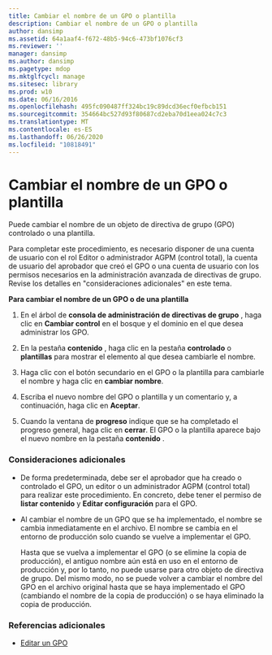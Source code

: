 ```yaml
---
title: Cambiar el nombre de un GPO o plantilla
description: Cambiar el nombre de un GPO o plantilla
author: dansimp
ms.assetid: 64a1aaf4-f672-48b5-94c6-473bf1076cf3
ms.reviewer: ''
manager: dansimp
ms.author: dansimp
ms.pagetype: mdop
ms.mktglfcycl: manage
ms.sitesec: library
ms.prod: w10
ms.date: 06/16/2016
ms.openlocfilehash: 495fc090487ff324bc19c89dcd36ecf0efbcb151
ms.sourcegitcommit: 354664bc527d93f80687cd2eba70d1eea024c7c3
ms.translationtype: MT
ms.contentlocale: es-ES
ms.lasthandoff: 06/26/2020
ms.locfileid: "10818491"
---
```

# Cambiar el nombre de un GPO o plantilla


Puede cambiar el nombre de un objeto de directiva de grupo (GPO) controlado o una plantilla.

Para completar este procedimiento, es necesario disponer de una cuenta de usuario con el rol Editor o administrador AGPM (control total), la cuenta de usuario del aprobador que creó el GPO o una cuenta de usuario con los permisos necesarios en la administración avanzada de directivas de grupo. Revise los detalles en "consideraciones adicionales" en este tema.

**Para cambiar el nombre de un GPO o de una plantilla**

1.  En el árbol de **consola de administración de directivas de grupo** , haga clic en **Cambiar control** en el bosque y el dominio en el que desea administrar los GPO.

2.  En la pestaña **contenido** , haga clic en la pestaña **controlado** o **plantillas** para mostrar el elemento al que desea cambiarle el nombre.

3.  Haga clic con el botón secundario en el GPO o la plantilla para cambiarle el nombre y haga clic en **cambiar nombre**.

4.  Escriba el nuevo nombre del GPO o plantilla y un comentario y, a continuación, haga clic en **Aceptar**.

5.  Cuando la ventana de **progreso** indique que se ha completado el progreso general, haga clic en **cerrar**. El GPO o la plantilla aparece bajo el nuevo nombre en la pestaña **contenido** .

### Consideraciones adicionales

-   De forma predeterminada, debe ser el aprobador que ha creado o controlado el GPO, un editor o un administrador AGPM (control total) para realizar este procedimiento. En concreto, debe tener el permiso de **listar contenido** y **Editar configuración** para el GPO.

-   Al cambiar el nombre de un GPO que se ha implementado, el nombre se cambia inmediatamente en el archivo. El nombre se cambia en el entorno de producción solo cuando se vuelve a implementar el GPO.

    Hasta que se vuelva a implementar el GPO (o se elimine la copia de producción), el antiguo nombre aún está en uso en el entorno de producción y, por lo tanto, no puede usarse para otro objeto de directiva de grupo. Del mismo modo, no se puede volver a cambiar el nombre del GPO en el archivo original hasta que se haya implementado el GPO (cambiando el nombre de la copia de producción) o se haya eliminado la copia de producción.

### Referencias adicionales

-   [Editar un GPO](editing-a-gpo.md)

 

 





